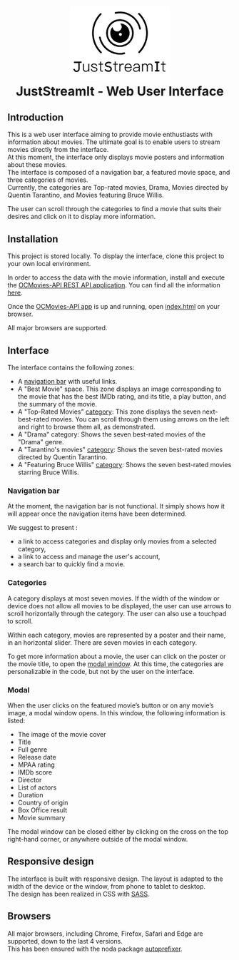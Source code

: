 <h1 align="center">
<img alt="JustStreamIt logo" src="img/Logo_JustStreamIt.png" width="224px"/><br/>
JustStreamIt - Web User Interface
</h1>

<h2>Introduction</h2>
This is a web user interface aiming to provide movie enthustiasts with information about movies. The ultimate goal is to enable users to stream movies directly from the interface.</br>
At this moment, the interface only displays movie posters and information about these movies.</br>
The interface is composed of a navigation bar, a featured movie space, and three categories of movies.</br>
Currently, the categories are Top-rated movies, Drama, Movies directed by Quentin Tarantino, and Movies featuring Bruce Willis.

The user can scroll through the categories to find a movie that suits their desires and click on it to display more information.

## Installation
This project is stored locally. To display the interface, clone this project to your own local environment.

In order to access the data with the movie information, install and execute the [OCMovies-API REST API application](https://github.com/OpenClassrooms-Student-Center/OCMovies-API-EN-FR). You can find all the information [here](https://github.com/OpenClassrooms-Student-Center/OCMovies-API-EN-FR).

Once the [OCMovies-API app](https://github.com/OpenClassrooms-Student-Center/OCMovies-API-EN-FR) is up and running, open [index.html](index.html) on your browser.

All major browsers are supported.

## Interface
The interface contains the following zones: 
- A [navigation bar](#navigation-bar) with useful links.
- A "Best Movie" space. This zone displays an image corresponding to the movie that has the best IMDb rating, and its title, a play button, and the summary of the movie.</br>
- A "Top-Rated Movies" [category](#categories): This zone displays the seven next-best-rated movies. You can scroll through them using arrows on the left and right to browse them all, as demonstrated.</br>
- A "Drama" category: Shows the seven best-rated movies of the "Drama" genre. 
- A "Tarantino's movies" [category](#categories): Shows the seven best-rated movies directed by Quentin Tarantino.</br>
- A "Featuring Bruce Willis" [category](#categories): Shows the seven best-rated movies starring Bruce Willis.

### Navigation bar
At the moment, the navigation bar is not functional. It simply shows how it will appear once the navigation items have been determined. </br>

We suggest to present :</br>
- a link to access categories and display only movies from a selected category,
- a link to access and manage the user's account,
- a search bar to quickly find a movie.

### Categories
A category displays at most seven movies. If the width of the window or device does not allow all movies to be displayed, the user can use arrows to scroll horizontally through the category. The user can also use a touchpad to scroll.

Within each category, movies are represented by a poster and their name, in an horizontal slider. There are seven movies in each category.

To get more information about a movie, the user can click on the poster or the movie title, to open the [modal window](#modal).
At this time, the categories are personalizable in the code, but not by the user on the interface. 

### Modal 
When the user clicks on the featured movie’s button or on any movie’s image, a modal window opens. In this window, the following information is listed:
- The image of the movie cover
- Title
- Full genre
- Release date
- MPAA rating
- IMDb score
- Director
- List of actors
- Duration
- Country of origin
- Box Office result
- Movie summary

The modal window can be closed either by clicking on the cross on the top right-hand corner, or anywhere outside of the modal window.

## Responsive design
The interface is built with responsive design. The layout is adapted to the width of the device or the window, from phone to tablet to desktop.</br>
The design has been realized in CSS with [SASS](https://sass-lang.com/).

## Browsers
All major browsers, including Chrome, Firefox, Safari and Edge are supported, down to the last 4 versions.</br>
This has been ensured with the noda package [autoprefixer](https://github.com/postcss/autoprefixer).

